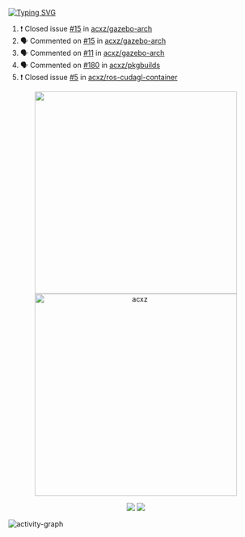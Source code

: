[![Typing SVG](https://readme-typing-svg.herokuapp.com?size=16&color=AFFFA3&multiline=true&height=75&lines=contributing+to+robotics%2Faerospace%2Fml%2Fgpu+software;packaging+it+for+archlinux;ricer)](https://git.io/typing-svg)

<!--START_SECTION:activity-->
1. ❗️ Closed issue [#15](https://github.com/acxz/gazebo-arch/issues/15) in [acxz/gazebo-arch](https://github.com/acxz/gazebo-arch)
2. 🗣 Commented on [#15](https://github.com/acxz/gazebo-arch/issues/15) in [acxz/gazebo-arch](https://github.com/acxz/gazebo-arch)
3. 🗣 Commented on [#11](https://github.com/acxz/gazebo-arch/issues/11) in [acxz/gazebo-arch](https://github.com/acxz/gazebo-arch)
4. 🗣 Commented on [#180](https://github.com/acxz/pkgbuilds/issues/180) in [acxz/pkgbuilds](https://github.com/acxz/pkgbuilds)
5. ❗️ Closed issue [#5](https://github.com/acxz/ros-cudagl-container/issues/5) in [acxz/ros-cudagl-container](https://github.com/acxz/ros-cudagl-container)
<!--END_SECTION:activity-->

<p align="center">
  <img width="400em" src=https://github-readme-stats.vercel.app/api?username=acxz&include_all_commits=true&show_icons=true />
  <img width="400em" src="https://github-readme-streak-stats.herokuapp.com/?user=acxz&" alt="acxz" />
</p>

<p align="center">
  <img src=https://github-readme-stats.vercel.app/api/top-langs/?username=acxz&layout=compact />
  <img src=https://github-profile-trophy.vercel.app/?username=acxz&row=2&column=4 />
</p>

![activity-graph](https://activity-graph.herokuapp.com/graph?username=acxz&theme=aqua)

